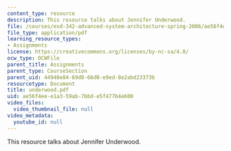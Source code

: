 ```yaml
---
content_type: resource
description: This resource talks about Jennifer Underwood.
file: /courses/esd-342-advanced-system-architecture-spring-2006/ae56f4eee1a359ab7bbde5f477b4e600_underwood.pdf
file_type: application/pdf
learning_resource_types:
- Assignments
license: https://creativecommons.org/licenses/by-nc-sa/4.0/
ocw_type: OCWFile
parent_title: Assignments
parent_type: CourseSection
parent_uid: 44948e84-69d8-66d0-e9ed-8e2abd23373b
resourcetype: Document
title: underwood.pdf
uid: ae56f4ee-e1a3-59ab-7bbd-e5f477b4e600
video_files:
  video_thumbnail_file: null
video_metadata:
  youtube_id: null
---
```

This resource talks about Jennifer Underwood.
